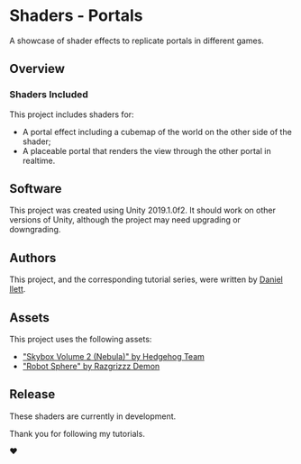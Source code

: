 # Shaders - Portals
A showcase of shader effects to replicate portals in different games.

## Overview

### Shaders Included

This project includes shaders for:
- A portal effect including a cubemap of the world on the other side of the shader;
- A placeable portal that renders the view through the other portal in realtime.

## Software

This project was created using Unity 2019.1.0f2. It should work on other versions of Unity, although the project may need upgrading or downgrading.

## Authors
This project, and the corresponding tutorial series, were written by [Daniel Ilett](https://danielilett.com/).

## Assets
This project uses the following assets:
- ["Skybox Volume 2 (Nebula)" by Hedgehog Team](https://assetstore.unity.com/packages/2d/textures-materials/sky/skybox-volume-2-nebula-3392)
- ["Robot Sphere" by Razgrizzz Demon](https://assetstore.unity.com/packages/3d/characters/robots/robot-sphere-136226)

## Release

These shaders are currently in development.

Thank you for following my tutorials.

❤
